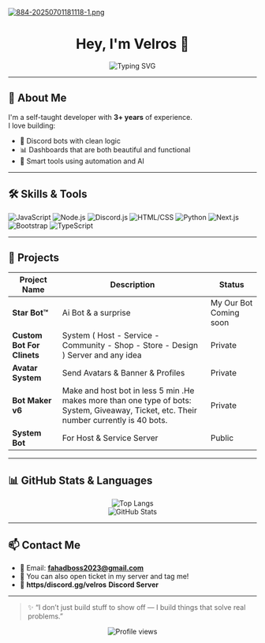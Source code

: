 [![884-20250701181118-1.png](https://i.postimg.cc/jS9ZdRXR/884-20250701181118-1.png)](https://postimg.cc/PCWmSs97)

 <h1 align="center">Hey, I'm Velros 👋</h1>

<p align="center">
  <img src="https://readme-typing-svg.demolab.com?font=JetBrains+Mono&size=22&pause=1000&color=00FFC6&center=true&vCenter=true&width=500&lines=Full-Stack+Developer;Discord.js+Expert+v13%2Fv14;Building+Smart+Bots+%26+Dashboards;AI+%2B+Automation+Fan" alt="Typing SVG" />
</p>

---

## 🧠 About Me

I'm a self-taught developer with **3+ years** of experience.  
I love building:
- 🤖 Discord bots with clean logic
- 📊 Dashboards that are both beautiful and functional
- 🧠 Smart tools using automation and AI


---

## 🛠️ Skills & Tools

![JavaScript](https://img.shields.io/badge/JavaScript-F7DF1E?style=for-the-badge&logo=javascript&logoColor=black)
![Node.js](https://img.shields.io/badge/Node.js-339933?style=for-the-badge&logo=node.js&logoColor=white)
![Discord.js](https://img.shields.io/badge/Discord.js-7289DA?style=for-the-badge&logo=discord&logoColor=white)
![HTML/CSS](https://img.shields.io/badge/HTML%2FCSS-E34F26?style=for-the-badge&logo=html5&logoColor=white)
![Python](https://img.shields.io/badge/Python-3776AB?style=for-the-badge&logo=python&logoColor=white)
![Next.js](https://img.shields.io/badge/Next.js-000000?style=for-the-badge&logo=nextdotjs&logoColor=white)
![Bootstrap](https://img.shields.io/badge/Bootstrap-7952B3?style=for-the-badge&logo=bootstrap&logoColor=white)
![TypeScript](https://img.shields.io/badge/TypeScript-3178C6?style=for-the-badge&logo=typescript&logoColor=white)



---

## 🚀 Projects

| Project Name | Description | Status |
|--------------|-------------|--------|
| **Star Bot™️** | Ai Bot & a surprise | My Our Bot Coming soon |
| **Custom Bot For Clinets** | System ( Host - Service - Community - Shop - Store - Design ) Server and any idea | Private |
| **Avatar System** | Send Avatars & Banner & Profiles  | Private |
| **Bot Maker v6** | Make and host bot in less 5 min .He makes more than one type of bots: System, Giveaway, Ticket, etc. Their number currently is 40 bots. | Private |
| **System Bot** | For Host & Service Server | Public |

---

## 📊 GitHub Stats & Languages

<p align="center">
  <img src="https://github-readme-stats.vercel.app/api/top-langs/?username=Velrosy&layout=compact&theme=react" alt="Top Langs"/>
  <br />
  <img src="https://github-readme-stats.vercel.app/api?username=Velrosy&show_icons=true&theme=react" alt="GitHub Stats"/>
</p>

---
 
## 📫 Contact Me

- 📧 Email: **fahadboss2023@gmail.com**
- 🧠 You can also open ticket in my server and tag me!
- 🔗 **https/discord.gg/velros** **Discord Server**
---

> ✨ “I don’t just build stuff to show off — I build things that solve real problems.”

<p align="center">
  <img src="https://komarev.com/ghpvc/?username=Velrosy&label=Profile+Views&color=00FFC6&style=flat" alt="Profile views" />
</p>

